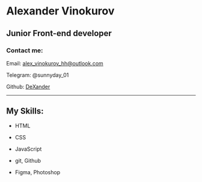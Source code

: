 # Alexander Vinokurov
## Junior Front-end developer

### Contact me:

  

Email: alex_vinokurov_hh@outlook.com

  

Telegram: @sunnyday_01

Github: [DeXander](https://github.com/DeXander)

---

## My Skills:

- HTML

- CSS

- JavaScript

- git, Github

- Figma, Photoshop